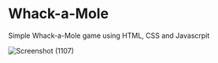 # Whack-a-Mole
Simple Whack-a-Mole game using HTML, CSS and Javascrpit

![Screenshot (1107)](https://user-images.githubusercontent.com/62385219/178152459-9ab975f5-087a-4386-a914-31761386069c.png)
